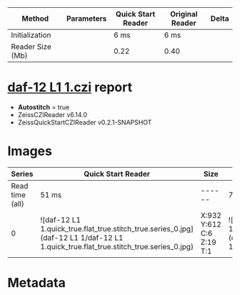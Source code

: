 |  Method            | Parameters       | Quick Start Reader | Original Reader | Delta  |
| -------------------|------------------|--------------------|-----------------|------- |
| Initialization     |                  |6 ms|6 ms|        |
| Reader Size (Mb)     |                  |0.22|0.40|        |
# [daf-12 L1 1.czi](https://zenodo.org/record/5602160/files/daf-12%20L1%201.czi) report
 - **Autostitch** = true
 - ZeissCZIReader v6.14.0
 - ZeissQuickStartCZIReader v0.2.1-SNAPSHOT

# Images 

| Series            | Quick Start Reader | Size | Original Reader | Size | #Diffs |
|-------------------|--------------------|------|-----------------|------|--------|
| Read time (all)   |51 ms|------|70 ms|------|--------|
|0|![daf-12 L1 1.quick_true.flat_true.stitch_true.series_0.jpg](daf-12 L1 1/daf-12 L1 1.quick_true.flat_true.stitch_true.series_0.jpg)|X:932<br>Y:612<br>C:6<br>Z:19<br>T:1|![daf-12 L1 1.quick_false.flat_true.stitch_true.series_0.jpg](daf-12 L1 1/daf-12 L1 1.quick_false.flat_true.stitch_true.series_0.jpg)|X:932<br>Y:612<br>C:6<br>Z:19<br>T:1|0|

# Metadata

